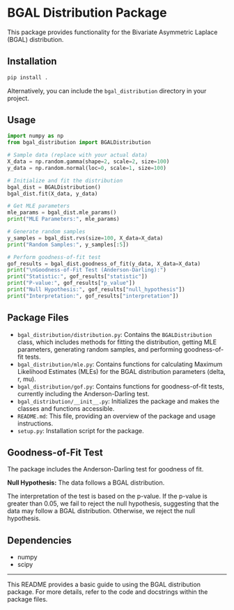 # BGAL Distribution Package

This package provides functionality for the Bivariate Asymmetric Laplace (BGAL) distribution.

## Installation

```bash
pip install .
```

Alternatively, you can include the `bgal_distribution` directory in your project.

## Usage

```python
import numpy as np
from bgal_distribution import BGALDistribution

# Sample data (replace with your actual data)
X_data = np.random.gamma(shape=2, scale=2, size=100)
y_data = np.random.normal(loc=0, scale=1, size=100)

# Initialize and fit the distribution
bgal_dist = BGALDistribution()
bgal_dist.fit(X_data, y_data)

# Get MLE parameters
mle_params = bgal_dist.mle_params()
print("MLE Parameters:", mle_params)

# Generate random samples
y_samples = bgal_dist.rvs(size=100, X_data=X_data)
print("Random Samples:", y_samples[:5])

# Perform goodness-of-fit test
gof_results = bgal_dist.goodness_of_fit(y_data, X_data=X_data)
print("\nGoodness-of-Fit Test (Anderson-Darling):")
print("Statistic:", gof_results["statistic"])
print("P-value:", gof_results["p_value"])
print("Null Hypothesis:", gof_results["null_hypothesis"])
print("Interpretation:", gof_results["interpretation"])
```

## Package Files

- `bgal_distribution/distribution.py`: Contains the `BGALDistribution` class, which includes methods for fitting the distribution, getting MLE parameters, generating random samples, and performing goodness-of-fit tests.
- `bgal_distribution/mle.py`: Contains functions for calculating Maximum Likelihood Estimates (MLEs) for the BGAL distribution parameters (delta, r, mu).
- `bgal_distribution/gof.py`: Contains functions for goodness-of-fit tests, currently including the Anderson-Darling test.
- `bgal_distribution/__init__.py`:  Initializes the package and makes the classes and functions accessible.
- `README.md`: This file, providing an overview of the package and usage instructions.
- `setup.py`:  Installation script for the package.

## Goodness-of-Fit Test

The package includes the Anderson-Darling test for goodness of fit.

**Null Hypothesis:** The data follows a BGAL distribution.

The interpretation of the test is based on the p-value. If the p-value is greater than 0.05, we fail to reject the null hypothesis, suggesting that the data may follow a BGAL distribution. Otherwise, we reject the null hypothesis.

## Dependencies

- numpy
- scipy

---
This README provides a basic guide to using the BGAL distribution package. For more details, refer to the code and docstrings within the package files.
